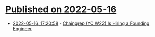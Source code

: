 # [Published on 2022-05-16](index.md)

* [2022-05-16, 17:20:58](https://news.ycombinator.com/item?id=31400563) - [Chaingrep (YC W22) Is Hiring a Founding Engineer](https://chaingrep.notion.site/chaingrep/Chaingrep-is-hiring-a2868f107f3849ab84e85ff109748d4f)
